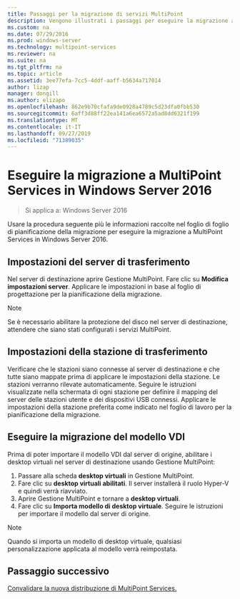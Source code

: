 ```yaml
---
title: Passaggi per la migrazione di servizi MultiPoint
description: Vengono illustrati i passaggi per eseguire la migrazione a MultiPoint Services in Windows Server 2016
ms.custom: na
ms.date: 07/29/2016
ms.prod: windows-server
ms.technology: multipoint-services
ms.reviewer: na
ms.suite: na
ms.tgt_pltfrm: na
ms.topic: article
ms.assetid: 3ee77efa-7cc5-4ddf-aaff-b5634a717014
author: lizap
manager: dongill
ms.author: elizapo
ms.openlocfilehash: 862e9b70cfafa9de0928a4789c5d23dfa0fbb530
ms.sourcegitcommit: 6aff3d88ff22ea141a6ea6572a5ad8dd6321f199
ms.translationtype: MT
ms.contentlocale: it-IT
ms.lasthandoff: 09/27/2019
ms.locfileid: "71389035"
---
```

# <a name="migrate-to--multipoint-services-in-windows-server-2016"></a>Eseguire la migrazione a MultiPoint Services in Windows Server 2016

>Si applica a: Windows Server 2016

Usare la procedura seguente più le informazioni raccolte nel foglio di foglio di pianificazione della migrazione per eseguire la migrazione a MultiPoint Services in Windows Server 2016.

## <a name="transfer-server-settings"></a>Impostazioni del server di trasferimento
Nel server di destinazione aprire Gestione MultiPoint. Fare clic su **Modifica impostazioni server**. Applicare le impostazioni in base al foglio di progettazione per la pianificazione della migrazione.

> [!NOTE]
> Se è necessario abilitare la protezione del disco nel server di destinazione, attendere che siano stati configurati i servizi MultiPoint.

## <a name="transfer-station-settings"></a>Impostazioni della stazione di trasferimento
Verificare che le stazioni siano connesse al server di destinazione e che tutte siano mappate prima di applicare le impostazioni della stazione. Le stazioni verranno rilevate automaticamente. Seguire le istruzioni visualizzate nella schermata di ogni stazione per definire il mapping del server delle stazioni utente e dei dispositivi USB connessi. Applicare le impostazioni della stazione preferita come indicato nel foglio di lavoro per la pianificazione della migrazione.

## <a name="migrate-the-vdi-template"></a>Eseguire la migrazione del modello VDI

Prima di poter importare il modello VDI dal server di origine, abilitare i desktop virtuali nel server di destinazione usando Gestione MultiPoint:

1. Passare alla scheda **desktop virtuali** in Gestione MultiPoint.
2. Fare clic su **desktop virtuali abilitati**. Il server installerà il ruolo Hyper-V e quindi verrà riavviato.
3. Aprire Gestione MultiPoint e tornare a **desktop virtuali**.
4. Fare clic su **Importa modello di desktop virtuale**. Seguire le istruzioni per importare il modello dal server di origine.

> [!NOTE]
> Quando si importa un modello di desktop virtuale, qualsiasi personalizzazione applicata al modello verrà reimpostata. 

## <a name="next-step"></a>Passaggio successivo
[Convalidare la nuova distribuzione di MultiPoint Services.](multipoint-services-post-migration-steps.md)
